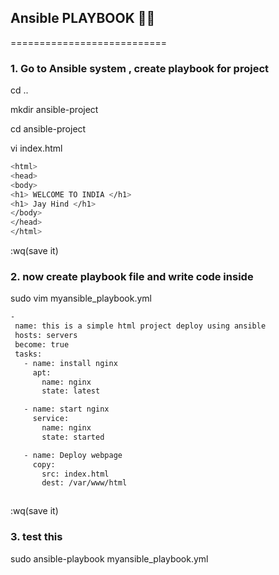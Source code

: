 ## Ansible PLAYBOOK 👨‍💻
===========================

### 1. Go to Ansible system , create playbook for project

cd ..

mkdir ansible-project

cd ansible-project

vi index.html


```sh
<html>
<head>
<body>
<h1> WELCOME TO INDIA </h1>
<h1> Jay Hind </h1>
</body>
</head>
</html>

```

:wq(save it)

### 2. now create playbook file and write code inside


sudo vim myansible_playbook.yml


```sh
-
 name: this is a simple html project deploy using ansible
 hosts: servers
 become: true
 tasks:
   - name: install nginx
     apt:
       name: nginx
       state: latest

   - name: start nginx
     service:
       name: nginx
       state: started

   - name: Deploy webpage
     copy:
       src: index.html
       dest: /var/www/html



```

:wq(save it)

### 3. test this

sudo ansible-playbook myansible_playbook.yml
